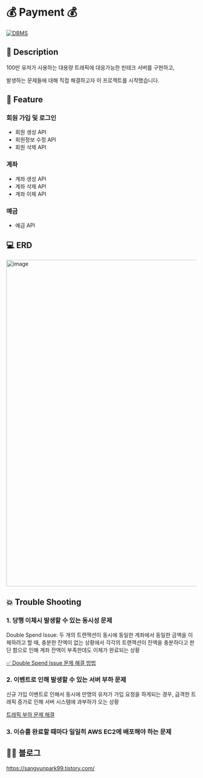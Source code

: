 # 💰 Payment 💰

[![DBMS](https://img.shields.io/badge/DBMS-MySQL-orange)](https://www.mysql.com/downloads/)

## 📖 Description

100만 유저가 사용하는 대용량 트래픽에 대응가능한 핀테크 서버를 구현하고,

발생하는 문제들에 대해 직접 해결하고자 이 프로젝트를 시작했습니다.


## 🚀 Feature
### 회원 가입 및 로그인
- 회원 생성 API
- 회원정보 수정 API
- 회원 삭제 API
### 계좌
- 계좌 생성 API
- 계좌 삭제 API
- 계좌 이체 API
### 예금
- 예금 API


## 💻 ERD


<img width="865" alt="image" src="https://github.com/user-attachments/assets/544497c9-9235-4ab7-b6ea-c031d723ccd1">




## 💥 Trouble Shooting
### 1. 당행 이체시 발생할 수 있는 동시성 문제
Double Spend Issue: 두 개의 트랜잭션이 동시에 동일한 계좌에서 동일한 금액을 이체하려고 할 때, 충분한 잔액이 없는 상황에서 각각의 트랜잭션이 잔액을 충분하다고 판단 함으로 인해 계좌 잔액이 부족한데도 이체가 완료되는 상황


[✅ Double Spend Issue 문제 해결 방법](https://sangyunpark99.tistory.com/17)


### 2. 이벤트로 인해 발생할 수 있는 서버 부하 문제
신규 가입 이벤트로 인해서 동시에 만명의 유저가 가입 요청을 하게되는 경우, 급격한 트래픽 증가로 인해 서버 시스템에 과부하가 오는 상황

[트래픽 부하 문제 해결](https://sangyunpark99.tistory.com/entry/%ED%9A%8C%EC%9B%90-%EA%B0%80%EC%9E%85-%EC%9D%B4%EB%B2%A4%ED%8A%B8%EB%A1%9C-%EC%9D%B8%ED%95%B4-%EC%83%9D%EA%B8%B0%EB%8A%94-%ED%8A%B8%EB%9E%98%ED%94%BD-%EC%B2%98%EB%A6%AC%ED%95%98%EA%B8%B0feat-%ED%8A%B8%EB%9E%98%ED%94%BD-%EB%8B%A4%EB%A4%84%EB%B3%B4%EA%B8%B0)


### 3. 이슈를 완료할 때마다 일일히 AWS EC2에 배포해야 하는 문제


## ✍🏻 블로그
https://sangyunpark99.tistory.com/
